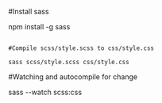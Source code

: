 
#Install sass

npm install -g sass

```

#Compile scss/style.scss to css/style.css

sass scss/style.scss css/style.css

```

#Watching and autocompile for change 

sass --watch scss:css

```